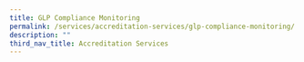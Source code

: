 ```yaml
---
title: GLP Compliance Monitoring
permalink: /services/accreditation-services/glp-compliance-monitoring/
description: ""
third_nav_title: Accreditation Services
---
```

